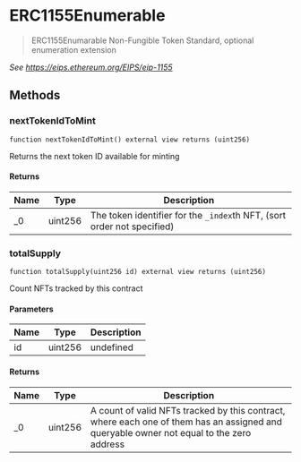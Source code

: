 # ERC1155Enumerable



> ERC1155Enumarable Non-Fungible Token Standard, optional enumeration extension



*See https://eips.ethereum.org/EIPS/eip-1155*

## Methods

### nextTokenIdToMint

```solidity
function nextTokenIdToMint() external view returns (uint256)
```

Returns the next token ID available for minting




#### Returns

| Name | Type | Description |
|---|---|---|
| _0 | uint256 | The token identifier for the `_index`th NFT,  (sort order not specified)

### totalSupply

```solidity
function totalSupply(uint256 id) external view returns (uint256)
```

Count NFTs tracked by this contract



#### Parameters

| Name | Type | Description |
|---|---|---|
| id | uint256 | undefined

#### Returns

| Name | Type | Description |
|---|---|---|
| _0 | uint256 | A count of valid NFTs tracked by this contract, where each one of  them has an assigned and queryable owner not equal to the zero address




